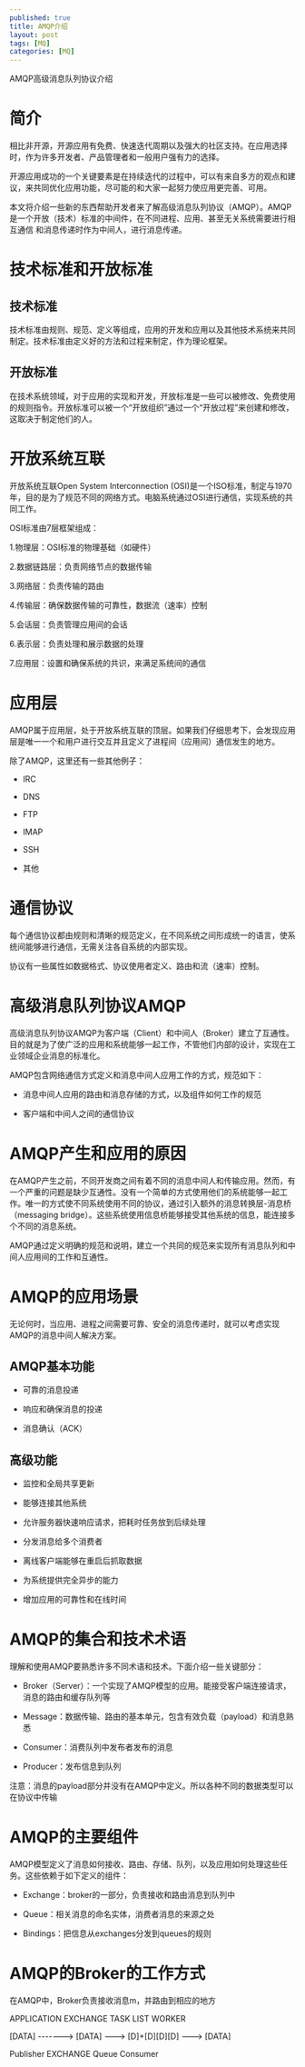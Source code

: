 ```yaml
---
published: true
title: AMQP介绍
layout: post
tags: [MQ]
categories: [MQ]
---
```


AMQP高级消息队列协议介绍

# 简介

相比非开源，开源应用有免费、快速迭代周期以及强大的社区支持。在应用选择时，作为许多开发者、产品管理者和一般用户强有力的选择。

开源应用成功的一个关键要素是在持续迭代的过程中，可以有来自多方的观点和建议，来共同优化应用功能，尽可能的和大家一起努力使应用更完善、可用。

本文将介绍一些新的东西帮助开发者来了解高级消息队列协议（AMQP）。AMQP是一个开放（技术）标准的中间件，在不同进程、应用、甚至无关系统需要进行相互通信
和消息传递时作为中间人，进行消息传递。

# 技术标准和开放标准

## 技术标准

技术标准由规则、规范、定义等组成，应用的开发和应用以及其他技术系统来共同制定。技术标准由定义好的方法和过程来制定，作为理论框架。

## 开放标准

在技术系统领域，对于应用的实现和开发，开放标准是一些可以被修改、免费使用的规则指令。开放标准可以被一个“开放组织”通过一个“开放过程”来创建和修改，这取决于制定他们的人。

# 开放系统互联

开放系统互联Open System Interconnection (OSI)是一个ISO标准，制定与1970年，目的是为了规范不同的网络方式。电脑系统通过OSI进行通信，实现系统的共同工作。

OSI标准由7层框架组成：

1.物理层：OSI标准的物理基础（如硬件）

2.数据链路层：负责网络节点的数据传输

3.网络层：负责传输的路由

4.传输层：确保数据传输的可靠性，数据流（速率）控制

5.会话层：负责管理应用间的会话

6.表示层：负责处理和展示数据的处理

7.应用层：设置和确保系统的共识，来满足系统间的通信

# 应用层

AMQP属于应用层，处于开放系统互联的顶层。如果我们仔细思考下，会发现应用层是唯一一个和用户进行交互并且定义了进程间（应用间）通信发生的地方。

除了AMQP，这里还有一些其他例子：

- IRC

- DNS

- FTP

- IMAP

- SSH

- 其他

# 通信协议

每个通信协议都由规则和清晰的规范定义，在不同系统之间形成统一的语言，使系统间能够进行通信，无需关注各自系统的内部实现。

协议有一些属性如数据格式、协议使用者定义、路由和流（速率）控制。

# 高级消息队列协议AMQP

高级消息队列协议AMQP为客户端（Client）和中间人（Broker）建立了互通性。目的就是为了使广泛的应用和系统能够一起工作，不管他们内部的设计，实现在工业领域企业消息的标准化。

AMQP包含网络通信方式定义和消息中间人应用工作的方式，规范如下：

- 消息中间人应用的路由和消息存储的方式，以及组件如何工作的规范

- 客户端和中间人之间的通信协议

# AMQP产生和应用的原因

在AMQP产生之前，不同开发商之间有着不同的消息中间人和传输应用。然而，有一个严重的问题是缺少互通性。没有一个简单的方式使用他们的系统能够一起工作。唯一的方式使不同系统使用不同的协议，通过引入额外的消息转换层-消息桥（messaging bridge）。这些系统使用信息桥能够接受其他系统的信息，能连接多个不同的消息系统。

AMQP通过定义明确的规范和说明，建立一个共同的规范来实现所有消息队列和中间人应用间的工作和互通性。

# AMQP的应用场景

无论何时，当应用、进程之间需要可靠、安全的消息传递时，就可以考虑实现AMQP的消息中间人解决方案。

## AMQP基本功能

- 可靠的消息投递

- 响应和确保消息的投递

- 消息确认（ACK）

## 高级功能

- 监控和全局共享更新

- 能够连接其他系统

- 允许服务器快速响应请求，把耗时任务放到后续处理

- 分发消息给多个消费者

- 离线客户端能够在重启后抓取数据

- 为系统提供完全异步的能力

- 增加应用的可靠性和在线时间

# AMQP的集合和技术术语

理解和使用AMQP要熟悉许多不同术语和技术。下面介绍一些关键部分：

- Broker（Server）：一个实现了AMQP模型的应用。能接受客户端连接请求，消息的路由和缓存队列等

- Message：数据传输、路由的基本单元，包含有效负载（payload）和消息熟悉

- Consumer：消费队列中发布者发布的消息

- Producer：发布信息到队列

注意：消息的payload部分并没有在AMQP中定义。所以各种不同的数据类型可以在协议中传输

# AMQP的主要组件

AMQP模型定义了消息如何接收、路由、存储、队列，以及应用如何处理这些任务。这些依赖于如下定义的组件：

- Exchange：broker的一部分，负责接收和路由消息到队列中

- Queue：相关消息的命名实体，消费者消息的来源之处

- Bindings：把信息从exchanges分发到queues的规则

# AMQP的Broker的工作方式

在AMQP中，Broker负责接收消息m，并路由到相应的地方

APPLICATION       EXCHANGE        TASK LIST        WORKER

   [DATA] -------> [DATA] ---> [D]+[D][D][D] --->  [DATA]
   
 Publisher        EXCHANGE          Queue         Consumer
 
 
